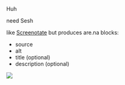 Huh

need Sesh

like [Screenotate](https://screenotate.com) but produces are.na blocks:

- source
- alt
- title (optional)
- description (optional)

![](https://twitter.com/FabiusMercurius/status/1387473177303916544)